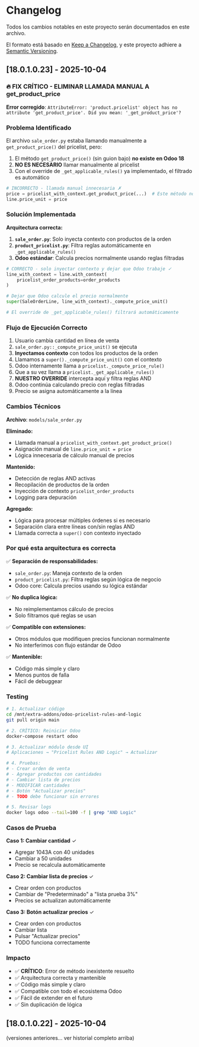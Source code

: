 # Changelog

Todos los cambios notables en este proyecto serán documentados en este archivo.

El formato está basado en [Keep a Changelog](https://keepachangelog.com/es-ES/1.0.0/),
y este proyecto adhiere a [Semantic Versioning](https://semver.org/lang/es/).

## [18.0.1.0.23] - 2025-10-04

### 🔥 FIX CRÍTICO - ELIMINAR LLAMADA MANUAL A get_product_price

**Error corregido**: `AttributeError: 'product.pricelist' object has no attribute 'get_product_price'. Did you mean: '_get_product_price'?`

### Problema Identificado

El archivo `sale_order.py` estaba llamando manualmente a `get_product_price()` del pricelist, pero:

1. El método `get_product_price()` (sin guion bajo) **no existe en Odoo 18**
2. **NO ES NECESARIO** llamar manualmente al pricelist
3. Con el override de `_get_applicable_rules()` ya implementado, el filtrado es automático

```python
# INCORRECTO - llamada manual innecesaria ✗
price = pricelist_with_context.get_product_price(...)  # Este método no existe
line.price_unit = price
```

### Solución Implementada

**Arquitectura correcta:**

1. **`sale_order.py`**: Solo inyecta contexto con productos de la orden
2. **`product_pricelist.py`**: Filtra reglas automáticamente en `_get_applicable_rules()`
3. **Odoo estándar**: Calcula precios normalmente usando reglas filtradas

```python
# CORRECTO - solo inyectar contexto y dejar que Odoo trabaje ✓
line_with_context = line.with_context(
    pricelist_order_products=order_products
)

# Dejar que Odoo calcule el precio normalmente
super(SaleOrderLine, line_with_context)._compute_price_unit()

# El override de _get_applicable_rules() filtrará automáticamente
```

### Flujo de Ejecución Correcto

1. Usuario cambia cantidad en línea de venta
2. `sale_order.py::_compute_price_unit()` se ejecuta
3. **Inyectamos contexto** con todos los productos de la orden
4. Llamamos a `super()._compute_price_unit()` con el contexto
5. Odoo internamente llama a `pricelist._compute_price_rule()`
6. Que a su vez llama a `pricelist._get_applicable_rules()`
7. **NUESTRO OVERRIDE** intercepta aquí y filtra reglas AND
8. Odoo continúa calculando precio con reglas filtradas
9. Precio se asigna automáticamente a la línea

### Cambios Técnicos

**Archivo**: `models/sale_order.py`

**Eliminado:**
- Llamada manual a `pricelist_with_context.get_product_price()`
- Asignación manual de `line.price_unit = price`
- Lógica innecesaria de cálculo manual de precios

**Mantenido:**
- Detección de reglas AND activas
- Recopilación de productos de la orden
- Inyección de contexto `pricelist_order_products`
- Logging para depuración

**Agregado:**
- Lógica para procesar múltiples órdenes si es necesario
- Separación clara entre líneas con/sin reglas AND
- Llamada correcta a `super()` con contexto inyectado

### Por qué esta arquitectura es correcta

✅ **Separación de responsabilidades:**
- `sale_order.py`: Maneja contexto de la orden
- `product_pricelist.py`: Filtra reglas según lógica de negocio
- Odoo core: Calcula precios usando su lógica estándar

✅ **No duplica lógica:**
- No reimplementamos cálculo de precios
- Solo filtramos qué reglas se usan

✅ **Compatible con extensiones:**
- Otros módulos que modifiquen precios funcionan normalmente
- No interferimos con flujo estándar de Odoo

✅ **Mantenible:**
- Código más simple y claro
- Menos puntos de falla
- Fácil de debuggear

### Testing

```bash
# 1. Actualizar código
cd /mnt/extra-addons/odoo-pricelist-rules-and-logic
git pull origin main

# 2. CRÍTICO: Reiniciar Odoo
docker-compose restart odoo

# 3. Actualizar módulo desde UI
# Aplicaciones → "Pricelist Rules AND Logic" → Actualizar

# 4. Pruebas:
# - Crear orden de venta
# - Agregar productos con cantidades
# - Cambiar lista de precios
# - MODIFICAR cantidades
# - Botón "Actualizar precios"
# - TODO debe funcionar sin errores

# 5. Revisar logs
docker logs odoo --tail=100 -f | grep "AND Logic"
```

### Casos de Prueba

**Caso 1: Cambiar cantidad** ✓
- Agregar 1043A con 40 unidades
- Cambiar a 50 unidades
- Precio se recalcula automáticamente

**Caso 2: Cambiar lista de precios** ✓
- Crear orden con productos
- Cambiar de "Predeterminado" a "lista prueba 3%"
- Precios se actualizan automáticamente

**Caso 3: Botón actualizar precios** ✓
- Crear orden con productos
- Cambiar lista
- Pulsar "Actualizar precios"
- TODO funciona correctamente

### Impacto

- ✅ **CRÍTICO**: Error de método inexistente resuelto
- ✅ Arquitectura correcta y mantenible
- ✅ Código más simple y claro
- ✅ Compatible con todo el ecosistema Odoo
- ✅ Fácil de extender en el futuro
- ✅ Sin duplicación de lógica

## [18.0.1.0.22] - 2025-10-04

(versiones anteriores... ver historial completo arriba)
